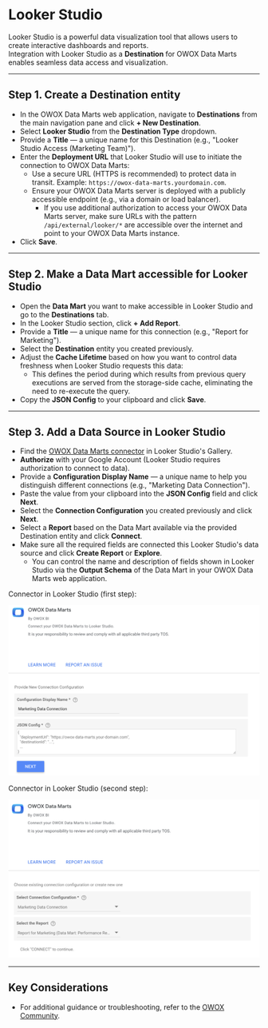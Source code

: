# Looker Studio

Looker Studio is a powerful data visualization tool that allows users to create interactive dashboards and reports.  
Integration with Looker Studio as a **Destination** for OWOX Data Marts  enables seamless data access and visualization.

---

## Step 1. Create a Destination entity

- In the OWOX Data Marts web application, navigate to **Destinations** from the main navigation pane and click **+ New Destination**.
- Select **Looker Studio** from the **Destination Type** dropdown.
- Provide a **Title** — a unique name for this Destination (e.g., "Looker Studio Access (Marketing Team)").
- Enter the **Deployment URL** that Looker Studio will use to initiate the connection to OWOX Data Marts:
  - Use a secure URL (HTTPS is recommended) to protect data in transit. Example: `https://owox-data-marts.yourdomain.com`.
  - Ensure your OWOX Data Marts server is deployed with a publicly accessible endpoint (e.g., via a domain or load balancer).
    - If you use additional authorization to access your OWOX Data Marts server, make sure URLs with the pattern `/api/external/looker/*` are accessible over the internet and point to your OWOX Data Marts instance.
- Click **Save**.

---

## Step 2. Make a Data Mart accessible for Looker Studio

- Open the **Data Mart** you want to make accessible in Looker Studio and go to the **Destinations** tab.
- In the Looker Studio section, click **+ Add Report**.
- Provide a **Title** — a unique name for this connection (e.g., "Report for Marketing").
- Select the **Destination** entity you created previously.
- Adjust the **Cache Lifetime** based on how you want to control data freshness when Looker Studio requests this data:
  - This defines the period during which results from previous query executions are served from the storage-side cache, eliminating the need to re-execute the query.
- Copy the **JSON Config** to your clipboard and click **Save**.

---

## Step 3. Add a Data Source in Looker Studio

- Find the [OWOX Data Marts connector](https://datastudio.google.com/datasources/create?connectorId=AKfycbz6kcYn3qGuG0jVNFjcDnkXvVDiz4hewKdAFjOm-_d4VkKVcBidPjqZO991AvGL3FtM4A) in Looker Studio's Gallery.
- **Authorize** with your Google Account (Looker Studio requires authorization to connect to data).
- Provide a **Configuration Display Name** — a unique name to help you distinguish different connections (e.g., "Marketing Data Connection").
- Paste the value from your clipboard into the **JSON Config** field and click **Next**.
- Select the **Connection Configuration** you created previously and click **Next**.
- Select a **Report** based on the Data Mart available via the provided Destination entity and click **Connect**.
- Make sure all the required fields are connected this Looker Studio's data source and click **Create Report** or **Explore**.
  - You can control the name and description of fields shown in Looker Studio via the **Output Schema** of the Data Mart in your OWOX Data Marts web application.

Connector in Looker Studio (first step):

![Create Data Mart-1](../../res/screens/connector-in-looker-studio-1st-step.png)


Connector in Looker Studio (second step):

![Create Data Mart-1](../../res/screens/connector-in-looker-studio-2nd-step.png)

---

## Key Considerations

- For additional guidance or troubleshooting, refer to the [OWOX Community](https://github.com/OWOX/owox-data-marts/discussions).
